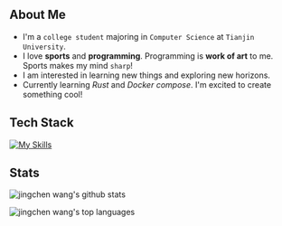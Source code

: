 ## About Me
- I'm a `college student` majoring in `Computer Science` at `Tianjin University`.
- I love **sports** and **programming**. Programming is **work of art** to me. Sports makes my mind `sharp`!
- I am interested in learning new things and exploring new horizons.
- Currently learning *Rust* and *Docker compose*. I'm excited to create something cool!

## Tech Stack
[![My Skills](https://skillicons.dev/icons?i=rust,docker,cpp,java,python,js,ts)](https://skillicons.dev)

## Stats

![jingchen wang's github stats](https://github-readme-stats.vercel.app/api?username=chanmaoganda&show_icons=true&theme=dracula)

![jingchen wang's top languages](https://github-readme-stats.vercel.app/api/top-langs/?username=chanmaoganda&layout=compact&theme=dracula&hide=stylus,html,css,pug)
